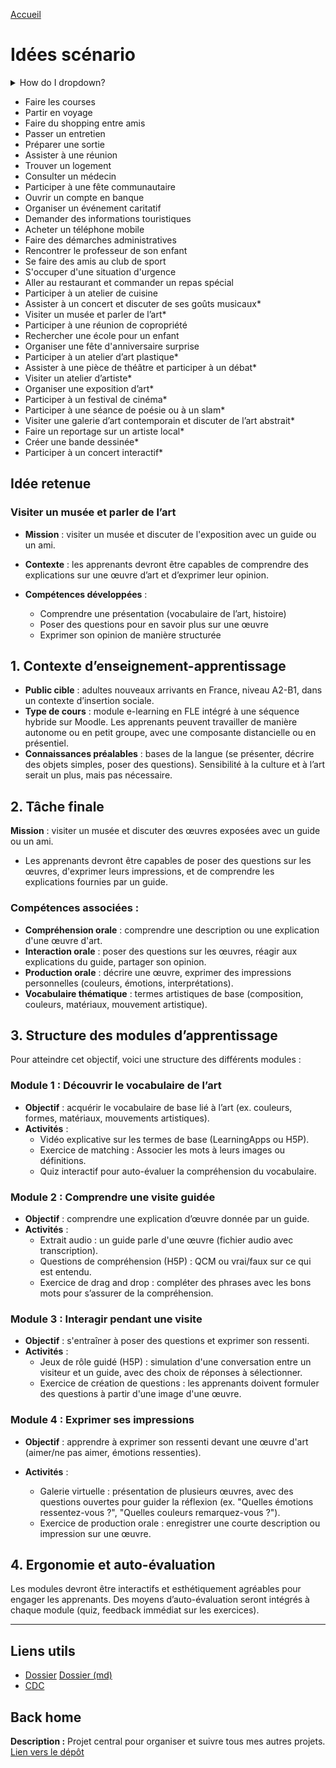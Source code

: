 [Accueil](https://github.com/ugadavid/ugacsp)

# Idées scénario

<details>
<summary>How do I dropdown?</summary>
<br>
This is how you dropdown.
</details>

- Faire les courses
- Partir en voyage
- Faire du shopping entre amis
- Passer un entretien
- Préparer une sortie
- Assister à une réunion
- Trouver un logement
- Consulter un médecin
- Participer à une fête communautaire
- Ouvrir un compte en banque
- Organiser un événement caritatif
- Demander des informations touristiques
- Acheter un téléphone mobile
- Faire des démarches administratives
- Rencontrer le professeur de son enfant
- Se faire des amis au club de sport
- S'occuper d'une situation d'urgence
- Aller au restaurant et commander un repas spécial
- Participer à un atelier de cuisine
- Assister à un concert et discuter de ses goûts musicaux\*
- Visiter un musée et parler de l’art\*
- Participer à une réunion de copropriété
- Rechercher une école pour un enfant
- Organiser une fête d'anniversaire surprise
- Participer à un atelier d’art plastique\*
- Assister à une pièce de théâtre et participer à un débat\*
- Visiter un atelier d’artiste\*
- Organiser une exposition d’art\*
- Participer à un festival de cinéma\*
- Participer à une séance de poésie ou à un slam\*
- Visiter une galerie d’art contemporain et discuter de l’art abstrait\*
- Faire un reportage sur un artiste local\*
- Créer une bande dessinée\*
- Participer à un concert interactif\*

## Idée retenue

### Visiter un musée et parler de l’art

- **Mission** : visiter un musée et discuter de l'exposition avec un guide ou un ami.
- **Contexte** : les apprenants devront être capables de comprendre des explications sur une œuvre d’art et d’exprimer leur opinion.

- **Compétences développées** :

  - Comprendre une présentation (vocabulaire de l’art, histoire)
  - Poser des questions pour en savoir plus sur une œuvre
  - Exprimer son opinion de manière structurée

## 1. Contexte d’enseignement-apprentissage

- **Public cible** : adultes nouveaux arrivants en France, niveau A2-B1, dans un contexte d’insertion sociale.
- **Type de cours** : module e-learning en FLE intégré à une séquence hybride sur Moodle. Les apprenants peuvent travailler de manière autonome ou en petit groupe, avec une composante distancielle ou en présentiel.
- **Connaissances préalables** : bases de la langue (se présenter, décrire des objets simples, poser des questions). Sensibilité à la culture et à l’art serait un plus, mais pas nécessaire.

## 2. Tâche finale

**Mission** : visiter un musée et discuter des œuvres exposées avec un guide ou un ami.

- Les apprenants devront être capables de poser des questions sur les œuvres, d'exprimer leurs impressions, et de comprendre les explications fournies par un guide.

### Compétences associées :

- **Compréhension orale** : comprendre une description ou une explication d'une œuvre d'art.
- **Interaction orale** : poser des questions sur les œuvres, réagir aux explications du guide, partager son opinion.
- **Production orale** : décrire une œuvre, exprimer des impressions personnelles (couleurs, émotions, interprétations).
- **Vocabulaire thématique** : termes artistiques de base (composition, couleurs, matériaux, mouvement artistique).

## 3. Structure des modules d’apprentissage

Pour atteindre cet objectif, voici une structure des différents modules :

### Module 1 : Découvrir le vocabulaire de l’art

- **Objectif** : acquérir le vocabulaire de base lié à l’art (ex. couleurs, formes, matériaux, mouvements artistiques).
- **Activités** :
  - Vidéo explicative sur les termes de base (LearningApps ou H5P).
  - Exercice de matching : Associer les mots à leurs images ou définitions.
  - Quiz interactif pour auto-évaluer la compréhension du vocabulaire.

### Module 2 : Comprendre une visite guidée

- **Objectif** : comprendre une explication d’œuvre donnée par un guide.
- **Activités** :
  - Extrait audio : un guide parle d'une œuvre (fichier audio avec transcription).
  - Questions de compréhension (H5P) : QCM ou vrai/faux sur ce qui est entendu.
  - Exercice de drag and drop : compléter des phrases avec les bons mots pour s’assurer de la compréhension.

### Module 3 : Interagir pendant une visite

- **Objectif** : s'entraîner à poser des questions et exprimer son ressenti.
- **Activités** :
  - Jeux de rôle guidé (H5P) : simulation d'une conversation entre un visiteur et un guide, avec des choix de réponses à sélectionner.
  - Exercice de création de questions : les apprenants doivent formuler des questions à partir d'une image d'une œuvre.

### Module 4 : Exprimer ses impressions

- **Objectif** : apprendre à exprimer son ressenti devant une œuvre d'art (aimer/ne pas aimer, émotions ressenties).
- **Activités** :

  - Galerie virtuelle : présentation de plusieurs œuvres, avec des questions ouvertes pour guider la réflexion (ex. "Quelles émotions ressentez-vous ?", "Quelles couleurs remarquez-vous ?").
  - Exercice de production orale : enregistrer une courte description ou impression sur une œuvre.

## 4. Ergonomie et auto-évaluation

Les modules devront être interactifs et esthétiquement agréables pour engager les apprenants. Des moyens d’auto-évaluation seront intégrés à chaque module (quiz, feedback immédiat sur les exercices).

---

## Liens utils

- [Dossier](Dossier_final_etudiant_24-25.docx) [Dossier (md)](dossier.final.md)
- [CDC](Mini_cahier_des_charges.pdf)

## Back home

**Description :** Projet central pour organiser et suivre tous mes autres projets.
[Lien vers le dépôt](https://github.com/ugadavid/project-manager)
